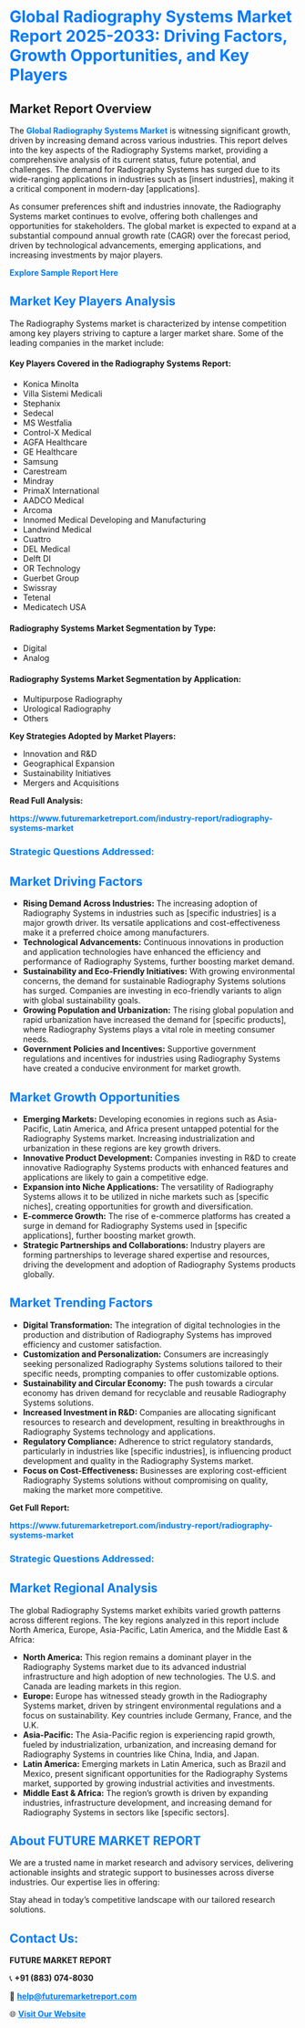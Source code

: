 <h1 style="color: #007BFF;">Global Radiography Systems Market Report 2025-2033: Driving Factors, Growth Opportunities, and Key Players</h1>

<section id="overview">
<h2>Market Report Overview</h2>
<p>The <a href="https://www.futuremarketreport.com/industry-report/radiography-systems-market" style="color: #007BFF; text-decoration: none;"><strong>Global Radiography Systems Market</strong></a> is witnessing significant growth, driven by increasing demand across various industries. This report delves into the key aspects of the Radiography Systems market, providing a comprehensive analysis of its current status, future potential, and challenges. The demand for Radiography Systems has surged due to its wide-ranging applications in industries such as [insert industries], making it a critical component in modern-day [applications].</p>
<p>As consumer preferences shift and industries innovate, the Radiography Systems market continues to evolve, offering both challenges and opportunities for stakeholders. The global market is expected to expand at a substantial compound annual growth rate (CAGR) over the forecast period, driven by technological advancements, emerging applications, and increasing investments by major players.</p>
</section>

<section id="overview">
<p><a href="https://www.futuremarketreport.com/request-sample/reportId=56553" style="color: #007BFF; text-decoration: none;"><strong>Explore Sample Report Here</strong></a></p>
</section>

<section id="key-players">
<h2 style="color: #007BFF;">Market Key Players Analysis</h2>
<p>The Radiography Systems market is characterized by intense competition among key players striving to capture a larger market share. Some of the leading companies in the market include:</p>
<h4>Key Players Covered in the Radiography Systems Report:</h4>
<ul><li>Konica Minolta</li><li>Villa Sistemi Medicali</li><li>Stephanix</li><li>Sedecal</li><li>MS Westfalia</li><li>Control-X Medical</li><li>AGFA Healthcare</li><li>GE Healthcare</li><li>Samsung</li><li>Carestream</li><li>Mindray</li><li>PrimaX International</li><li>AADCO Medical</li><li>Arcoma</li><li>Innomed Medical Developing and Manufacturing</li><li>Landwind Medical</li><li>Cuattro</li><li>DEL Medical</li><li>Delft DI</li><li>OR Technology</li><li>Guerbet Group</li><li>Swissray</li><li>Tetenal</li><li>Medicatech USA</li></ul>
<h4>Radiography Systems Market Segmentation by Type:</h4>
<ul><li>Digital</li><li>Analog</li></ul>

<h4>Radiography Systems Market Segmentation by Application:</h4>
<ul><li>Multipurpose Radiography</li><li>Urological Radiography</li><li>Others</li></ul>
<p><strong>Key Strategies Adopted by Market Players:</strong></p>
<ul>
<li>Innovation and R&D</li>
<li>Geographical Expansion</li>
<li>Sustainability Initiatives</li>
<li>Mergers and Acquisitions</li>
</ul>
</section>

<section>
<p><strong>Read Full Analysis: </strong></p><a href="https://www.futuremarketreport.com/industry-report/radiography-systems-market" style="color: #007BFF; text-decoration: none;"><strong>https://www.futuremarketreport.com/industry-report/radiography-systems-market</strong></a>
<h3 style="color: #007BFF;">Strategic Questions Addressed:</h3>
</section>

<section id="driving-factors">
<h2 style="color: #007BFF;">Market Driving Factors</h2>
<ul>
<li><strong>Rising Demand Across Industries:</strong> The increasing adoption of Radiography Systems in industries such as [specific industries] is a major growth driver. Its versatile applications and cost-effectiveness make it a preferred choice among manufacturers.</li>
<li><strong>Technological Advancements:</strong> Continuous innovations in production and application technologies have enhanced the efficiency and performance of Radiography Systems, further boosting market demand.</li>
<li><strong>Sustainability and Eco-Friendly Initiatives:</strong> With growing environmental concerns, the demand for sustainable Radiography Systems solutions has surged. Companies are investing in eco-friendly variants to align with global sustainability goals.</li>
<li><strong>Growing Population and Urbanization:</strong> The rising global population and rapid urbanization have increased the demand for [specific products], where Radiography Systems plays a vital role in meeting consumer needs.</li>
<li><strong>Government Policies and Incentives:</strong> Supportive government regulations and incentives for industries using Radiography Systems have created a conducive environment for market growth.</li>
</ul>
</section>

<section id="growth-opportunities">
<h2 style="color: #007BFF;">Market Growth Opportunities</h2>
<ul>
<li><strong>Emerging Markets:</strong> Developing economies in regions such as Asia-Pacific, Latin America, and Africa present untapped potential for the Radiography Systems market. Increasing industrialization and urbanization in these regions are key growth drivers.</li>
<li><strong>Innovative Product Development:</strong> Companies investing in R&D to create innovative Radiography Systems products with enhanced features and applications are likely to gain a competitive edge.</li>
<li><strong>Expansion into Niche Applications:</strong> The versatility of Radiography Systems allows it to be utilized in niche markets such as [specific niches], creating opportunities for growth and diversification.</li>
<li><strong>E-commerce Growth:</strong> The rise of e-commerce platforms has created a surge in demand for Radiography Systems used in [specific applications], further boosting market growth.</li>
<li><strong>Strategic Partnerships and Collaborations:</strong> Industry players are forming partnerships to leverage shared expertise and resources, driving the development and adoption of Radiography Systems products globally.</li>
</ul>
</section>

<section id="trending-factors">
<h2 style="color: #007BFF;">Market Trending Factors</h2>
<ul>
<li><strong>Digital Transformation:</strong> The integration of digital technologies in the production and distribution of Radiography Systems has improved efficiency and customer satisfaction.</li>
<li><strong>Customization and Personalization:</strong> Consumers are increasingly seeking personalized Radiography Systems solutions tailored to their specific needs, prompting companies to offer customizable options.</li>
<li><strong>Sustainability and Circular Economy:</strong> The push towards a circular economy has driven demand for recyclable and reusable Radiography Systems solutions.</li>
<li><strong>Increased Investment in R&D:</strong> Companies are allocating significant resources to research and development, resulting in breakthroughs in Radiography Systems technology and applications.</li>
<li><strong>Regulatory Compliance:</strong> Adherence to strict regulatory standards, particularly in industries like [specific industries], is influencing product development and quality in the Radiography Systems market.</li>
<li><strong>Focus on Cost-Effectiveness:</strong> Businesses are exploring cost-efficient Radiography Systems solutions without compromising on quality, making the market more competitive.</li>
</ul>
</section>

<section>
<p><strong>Get Full Report: </strong></p><a href="https://www.futuremarketreport.com/industry-report/radiography-systems-market" style="color: #007BFF; text-decoration: none;"><strong>https://www.futuremarketreport.com/industry-report/radiography-systems-market</strong></a>
<h3 style="color: #007BFF;">Strategic Questions Addressed:</h3>
</section>


<section id="regional-analysis">
<h2 style="color: #007BFF;">Market Regional Analysis</h2>
<p>The global Radiography Systems market exhibits varied growth patterns across different regions. The key regions analyzed in this report include North America, Europe, Asia-Pacific, Latin America, and the Middle East & Africa:</p>
<ul>
<li><strong>North America:</strong> This region remains a dominant player in the Radiography Systems market due to its advanced industrial infrastructure and high adoption of new technologies. The U.S. and Canada are leading markets in this region.</li>
<li><strong>Europe:</strong> Europe has witnessed steady growth in the Radiography Systems market, driven by stringent environmental regulations and a focus on sustainability. Key countries include Germany, France, and the U.K.</li>
<li><strong>Asia-Pacific:</strong> The Asia-Pacific region is experiencing rapid growth, fueled by industrialization, urbanization, and increasing demand for Radiography Systems in countries like China, India, and Japan.</li>
<li><strong>Latin America:</strong> Emerging markets in Latin America, such as Brazil and Mexico, present significant opportunities for the Radiography Systems market, supported by growing industrial activities and investments.</li>
<li><strong>Middle East & Africa:</strong> The region’s growth is driven by expanding industries, infrastructure development, and increasing demand for Radiography Systems in sectors like [specific sectors].</li>
</ul>
</section>

<footer>
<h2 style="color: #007BFF;">About FUTURE MARKET REPORT</h2>
<p>We are a trusted name in market research and advisory services, delivering actionable insights and strategic support to businesses across diverse industries. Our expertise lies in offering:</p>

<p>Stay ahead in today’s competitive landscape with our tailored research solutions.</p>

<h2 style="color: #007BFF;">Contact Us:</h2>
<p><strong>FUTURE MARKET REPORT</strong></p>
<p>📞 <strong>+91 (883) 074-8030</strong></p>
<p>📧 <strong><a href="mailto:help@futuremarketreport.com" style="color: #007BFF;">help@futuremarketreport.com</a></strong></p>
<p>🌐 <strong><a href="https://www.futuremarketreport.com/" style="color: #007BFF;">Visit Our Website</a></strong></p>
</footer>